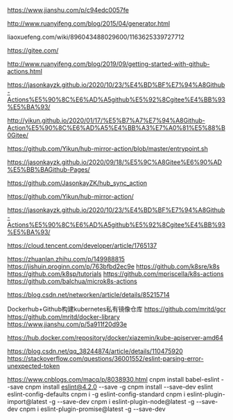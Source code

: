 https://www.jianshu.com/p/c94edc0057fe

http://www.ruanyifeng.com/blog/2015/04/generator.html


liaoxuefeng.com/wiki/896043488029600/1163625339727712

https://gitee.com/

http://www.ruanyifeng.com/blog/2019/09/getting-started-with-github-actions.html

https://jasonkayzk.github.io/2020/10/23/%E4%BD%BF%E7%94%A8Github-Actions%E5%90%8C%E6%AD%A5github%E5%92%8Cgitee%E4%BB%93%E5%BA%93/

http://yikun.github.io/2020/01/17/%E5%B7%A7%E7%94%A8Github-Action%E5%90%8C%E6%AD%A5%E4%BB%A3%E7%A0%81%E5%88%B0Gitee/

https://github.com/Yikun/hub-mirror-action/blob/master/entrypoint.sh

https://jasonkayzk.github.io/2020/09/18/%E5%9C%A8Gitee%E6%90%AD%E5%BB%BAGithub-Pages/

https://github.com/JasonkayZK/hub_sync_action

https://github.com/Yikun/hub-mirror-action/

https://jasonkayzk.github.io/2020/10/23/%E4%BD%BF%E7%94%A8Github-Actions%E5%90%8C%E6%AD%A5github%E5%92%8Cgitee%E4%BB%93%E5%BA%93/

https://cloud.tencent.com/developer/article/1765137


https://zhuanlan.zhihu.com/p/149988815
https://jishuin.proginn.com/p/763bfbd2ec9e
https://github.com/k8sre/k8s
https://github.com/k8sp/tutorials
https://github.com/mpriscella/k8s-actions
https://github.com/balchua/microk8s-actions

https://blog.csdn.net/networken/article/details/85215714


Dockerhub+Github构建kubernetes私有镜像仓库
https://github.com/mritd/gcr
https://github.com/mritd/docker-library
https://www.jianshu.com/p/5a911f20d93e

https://hub.docker.com/repository/docker/xiazemin/kube-apiserver-amd64

https://blog.csdn.net/qq_38244874/article/details/110475920
https://stackoverflow.com/questions/36001552/eslint-parsing-error-unexpected-token

https://www.cnblogs.com/macq/p/8038930.html
cnpm install babel-eslint --save
cnpm install eslint@4.2.0 --save -g 
cnpm install --save-dev eslint eslint-config-defaults
cnpm i -g eslint-config-standard
cnpm i eslint-plugin-import@latest -g --save-dev
cnpm i eslint-plugin-node@latest -g --save-dev
cnpm i eslint-plugin-promise@latest -g  --save-dev
